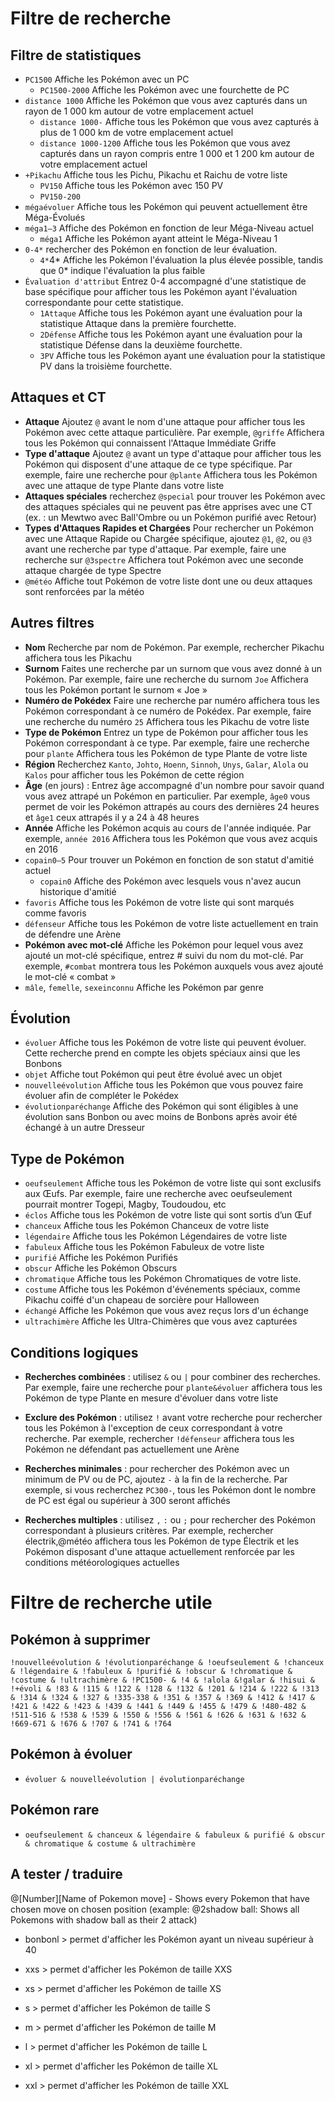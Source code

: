 # Filtre de recherche

## Filtre de statistiques
- `PC1500` Affiche les Pokémon avec un PC 
  - `PC1500-2000` Affiche les Pokémon avec une fourchette de PC 
- `distance 1000` Affiche les Pokémon que vous avez capturés dans un rayon de 1 000 km autour de votre emplacement actuel
  - `distance 1000-` Affiche tous les Pokémon que vous avez capturés à plus de 1 000 km de votre emplacement actuel
  - `distance 1000-1200` Affiche tous les Pokémon que vous avez capturés dans un rayon compris entre 1 000 et 1 200 km autour de votre emplacement actuel
- `+Pikachu` Affiche tous les Pichu, Pikachu et Raichu de votre liste
  - `PV150` Affiche tous les Pokémon avec 150 PV
  - `PV150-200` 
- `mégaévoluer` Affiche tous les Pokémon qui peuvent actuellement être Méga-Évolués
- `méga1–3` Affiche des Pokémon en fonction de leur Méga-Niveau actuel
  - `méga1` Affiche les Pokémon ayant atteint le Méga-Niveau 1
- `0-4*` rechercher des Pokémon en fonction de leur évaluation. 
  - `4*`4* Affiche les Pokémon l'évaluation la plus élevée possible, tandis que 0* indique l'évaluation la plus faible
- `Évaluation d'attribut` Entrez 0-4 accompagné d'une statistique de base spécifique pour afficher tous les Pokémon ayant l'évaluation correspondante pour cette statistique.
  - `1Attaque` Affiche tous les Pokémon ayant une évaluation pour la statistique Attaque dans la première fourchette.
  - `2Défense` Affiche tous les Pokémon ayant une évaluation pour la statistique Défense dans la deuxième fourchette.
  - `3PV` Affiche tous les Pokémon ayant une évaluation pour la statistique PV dans la troisième fourchette.

## Attaques et CT
- **Attaque** Ajoutez `@` avant le nom d'une attaque pour afficher tous les Pokémon avec cette attaque particulière. Par exemple, `@griffe` Affichera tous les Pokémon qui connaissent l'Attaque Immédiate Griffe
- **Type d'attaque** Ajoutez `@` avant un type d'attaque pour afficher tous les Pokémon qui disposent d'une attaque de ce type spécifique. Par exemple, faire une recherche pour `@plante` Affichera tous les Pokémon avec une attaque de type Plante dans votre liste
- **Attaques spéciales** recherchez `@special` pour trouver les Pokémon avec des attaques spéciales qui ne peuvent pas être apprises avec une CT (ex. : un Mewtwo avec Ball'Ombre ou un Pokémon purifié avec Retour)
- **Types d'Attaques Rapides et Chargées** Pour rechercher un Pokémon avec une Attaque Rapide ou Chargée spécifique, ajoutez `@1`, `@2`, ou `@3` avant une recherche par type d'attaque. Par exemple, faire une recherche sur `@3spectre` Affichera tout Pokémon avec une seconde attaque chargée de type Spectre
- `@météo` Affiche tout Pokémon de votre liste dont une ou deux attaques sont renforcées par la météo

## Autres filtres
- **Nom** Recherche par nom de Pokémon. Par exemple, rechercher Pikachu affichera tous les Pikachu
- **Surnom** Faites une recherche par un surnom que vous avez donné à un Pokémon. Par exemple, faire une recherche du surnom `Joe` Affichera tous les Pokémon portant le surnom « Joe »
- **Numéro de Pokédex** Faire une recherche par numéro affichera tous les Pokémon correspondant à ce numéro de Pokédex. Par exemple, faire une recherche du numéro `25` Affichera tous les Pikachu de votre liste
- **Type de Pokémon** Entrez un type de Pokémon pour afficher tous les Pokémon correspondant à ce type. Par exemple, faire une recherche pour `plante` Affichera tous les Pokémon de type Plante de votre liste
- **Région** Recherchez `Kanto`, `Johto`, `Hoenn`, `Sinnoh`, `Unys`, `Galar`, `Alola` ou `Kalos` pour afficher tous les Pokémon de cette région
- **Âge** (en jours) : Entrez âge accompagné d'un nombre pour savoir quand vous avez attrapé un Pokémon en particulier. Par exemple, `âge0` vous permet de voir les Pokémon attrapés au cours des dernières 24 heures et `âge1` ceux attrapés il y a 24 à 48 heures
- **Année** Affiche les Pokémon acquis au cours de l'année indiquée. Par exemple, `année 2016` Affichera tous les Pokémon que vous avez acquis en 2016
- `copain0–5` Pour trouver un Pokémon en fonction de son statut d'amitié actuel
  - `copain0` Affiche des Pokémon avec lesquels vous n'avez aucun historique d'amitié
- `favoris` Affiche tous les Pokémon de votre liste qui sont marqués comme favoris
- `défenseur` Affiche tous les Pokémon de votre liste actuellement en train de défendre une Arène
- **Pokémon avec mot-clé** Affiche les Pokémon pour lequel vous avez ajouté un mot-clé spécifique, entrez # suivi du nom du mot-clé. Par exemple, `#combat` montrera tous les Pokémon auxquels vous avez ajouté le mot-clé « combat »
- `mâle`, `femelle`, `sexeinconnu` Affiche les Pokémon par genre

## Évolution
- `évoluer` Affiche tous les Pokémon de votre liste qui peuvent évoluer. Cette recherche prend en compte les objets spéciaux ainsi que les Bonbons
- `objet` Affiche tout Pokémon qui peut être évolué avec un objet
- `nouvelleévolution` Affiche tous les Pokémon que vous pouvez faire évoluer afin de compléter le Pokédex
- `évolutionparéchange` Affiche des Pokémon qui sont éligibles à une évolution sans Bonbon ou avec moins de Bonbons après avoir été échangé à un autre Dresseur

## Type de Pokémon
- `oeufseulement` Affiche tous les Pokémon de votre liste qui sont exclusifs aux Œufs. Par exemple, faire une recherche avec oeufseulement pourrait montrer Togepi, Magby, Toudoudou, etc
- `éclos` Affiche tous les Pokémon de votre liste qui sont sortis d’un Œuf
- `chanceux` Affiche tous les Pokémon Chanceux de votre liste
- `légendaire` Affiche tous les Pokémon Légendaires de votre liste
- `fabuleux` Affiche tous les Pokémon Fabuleux de votre liste
- `purifié` Affiche les Pokémon Purifiés
- `obscur` Affiche les Pokémon Obscurs
- `chromatique` Affiche tous les Pokémon Chromatiques de votre liste.
- `costume` Affiche tous les Pokémon d'événements spéciaux, comme Pikachu coiffé d'un chapeau de sorcière pour Halloween
- `échangé` Affiche les Pokémon que vous avez reçus lors d'un échange
- `ultrachimère` Affiche les Ultra-Chimères que vous avez capturées

## Conditions logiques
- **Recherches combinées** : utilisez `&` ou `|` pour combiner des recherches. Par exemple, faire une recherche pour `plante&évoluer` affichera tous les Pokémon de type Plante en mesure d'évoluer dans votre liste

- **Exclure des Pokémon** : utilisez `!` avant votre recherche pour rechercher tous les Pokémon à l'exception de ceux correspondant à votre recherche. Par exemple, rechercher `!défenseur` affichera tous les Pokémon ne défendant pas actuellement une Arène

- **Recherches minimales** : pour rechercher des Pokémon avec un minimum de PV ou de PC, ajoutez `-` à la fin de la recherche. Par exemple, si vous recherchez `PC300-`, tous les Pokémon dont le nombre de PC est égal ou supérieur à 300 seront affichés

- **Recherches multiples** : utilisez `,` `:` ou `;` pour rechercher des Pokémon correspondant à plusieurs critères. Par exemple, rechercher électrik,@météo affichera tous les Pokémon de type Électrik et les Pokémon disposant d'une attaque actuellement renforcée par les conditions météorologiques actuelles

# Filtre de recherche utile
## Pokémon à supprimer
```
!nouvelleévolution & !évolutionparéchange & !oeufseulement & !chanceux & !légendaire & !fabuleux & !purifié & !obscur & !chromatique & !costume & !ultrachimère & !PC1500- & !4 & !alola &!galar & !hisui & !+évoli & !83 & !115 & !122 & !128 & !132 & !201 & !214 & !222 & !313 & !314 & !324 & !327 & !335-338 & !351 & !357 & !369 & !412 & !417 & !421 & !422 & !423 & !439 & !441 & !449 & !455 & !479 & !480-482 & !511-516 & !538 & !539 & !550 & !556 & !561 & !626 & !631 & !632 & !669-671 & !676 & !707 & !741 & !764
```

## Pokémon à évoluer
- `évoluer & nouvelleévolution | évolutionparéchange`
## Pokémon rare
- `oeufseulement & chanceux & légendaire & fabuleux & purifié & obscur & chromatique & costume & ultrachimère`

## A tester / traduire
@[Number][Name of Pokemon move] - Shows every Pokemon that have chosen move on chosen position (example: @2shadow ball: Shows all Pokemons with shadow ball as their 2 attack)

- bonbonl > permet d'afficher les Pokémon ayant un niveau supérieur à 40

- xxs > permet d'afficher les Pokémon de taille XXS
- xs > permet d'afficher les Pokémon de taille XS
- s > permet d'afficher les Pokémon de taille S
- m > permet d'afficher les Pokémon de taille M
- l > permet d'afficher les Pokémon de taille L
- xl > permet d'afficher les Pokémon de taille XL
- xxl > permet d'afficher les Pokémon de taille XXL